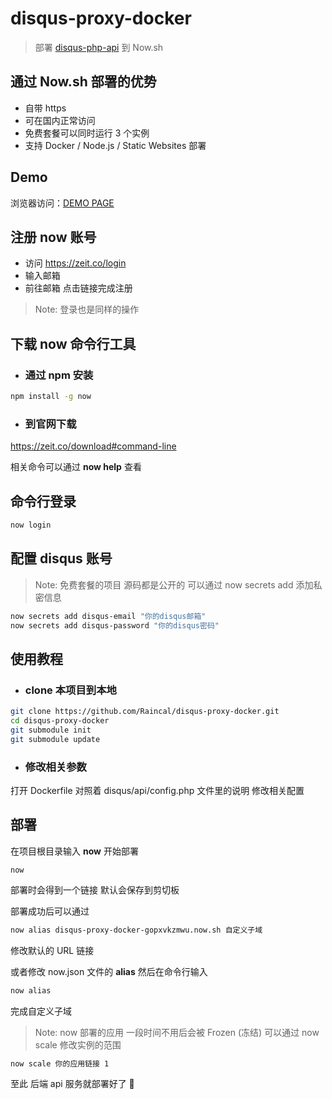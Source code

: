 # disqus-proxy-docker

> 部署 [disqus-php-api](https://github.com/fooleap/disqus-php-api) 到 Now.sh

## 通过 Now.sh 部署的优势

* 自带 https
* 可在国内正常访问
* 免费套餐可以同时运行 3 个实例
* 支持 Docker / Node.js / Static Websites 部署

## Demo

浏览器访问：[DEMO PAGE](https://raincal.com/post/vscode-icon-share/)

## 注册 now 账号

* 访问 https://zeit.co/login
* 输入邮箱
* 前往邮箱 点击链接完成注册

> Note: 登录也是同样的操作

## 下载 now 命令行工具

* ### 通过 npm 安装

```bash
npm install -g now
```

* ### 到官网下载

https://zeit.co/download#command-line

相关命令可以通过 **now help** 查看

## 命令行登录

```bash
now login
```

## 配置 disqus 账号

> Note: 免费套餐的项目 源码都是公开的 可以通过 now secrets add 添加私密信息

```bash
now secrets add disqus-email "你的disqus邮箱"
now secrets add disqus-password "你的disqus密码"
```

## 使用教程

* ### clone 本项目到本地

```bash
git clone https://github.com/Raincal/disqus-proxy-docker.git
cd disqus-proxy-docker
git submodule init
git submodule update
```

* ### 修改相关参数

打开 Dockerfile 对照着 disqus/api/config.php 文件里的说明 修改相关配置

## 部署

在项目根目录输入 **now** 开始部署

```
now
```

部署时会得到一个链接 默认会保存到剪切板

部署成功后可以通过

```bash
now alias disqus-proxy-docker-gopxvkzmwu.now.sh 自定义子域
```

修改默认的 URL 链接

或者修改 now.json 文件的 **alias** 然后在命令行输入

```bash
now alias
```

完成自定义子域

> Note: now 部署的应用 一段时间不用后会被 Frozen (冻结) 可以通过 now scale 修改实例的范围

```bash
now scale 你的应用链接 1
```

至此 后端 api 服务就部署好了 🎉
